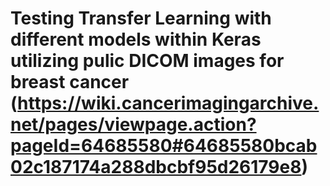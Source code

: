 # Testing Transfer Learning with different models within Keras utilizing pulic DICOM images for breast cancer (https://wiki.cancerimagingarchive.net/pages/viewpage.action?pageId=64685580#64685580bcab02c187174a288dbcbf95d26179e8)
